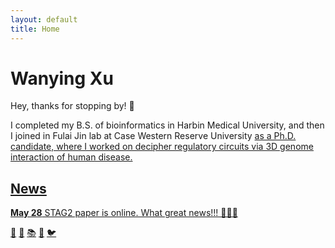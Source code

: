 ```yaml
---
layout: default
title: Home
---
```


<div class="header">
  <h1>Wanying Xu</h1>
  <p>Hey, thanks for stopping by! 👋</p>
</div>


<div class="main-content">
  <div class="text">
    <p>I completed my B.S. of bioinformatics in Harbin Medical University, and then I joined in Fulai Jin lab at Case Western Reserve University <a href="https://jinlabgenomics.com/Fulai-Jin/">as a Ph.D. candidate, where I worked on decipher regulatory circuits via 3D genome interaction of human disease.</p>
  </div>
</div>
  

<div class="news">
  <h2>News</h2>
  <p><strong>May 28</strong> STAG2 paper is online. What great news!!! 🌟🌟🌟</p>
</div>

<div class="footer">
  <a href="mailto:xww@case.edu">📧</a>
  <a href="https://orcid.org/0009-0009-5240-9629">🔗</a>
  <a href="https://scholar.google.com/citations?user=YwFjKL8AAAAJ&hl=en">📚</a>
  <a href="https://github.com/WanyingX">🐙</a>
  <a href="https://x.com/ZoekkkkXu">🐦</a>
</div>
